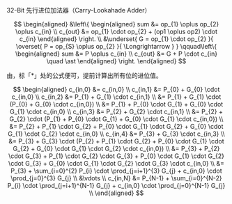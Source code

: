 32-Bit 先行进位加法器（Carry-Lookahade Adder）

$$
\begin{aligned}
    &\left\{ \begin{aligned}
        sum &= op_{1} \oplus op_{2} \oplus c_{in} \\
        c_{out} &= op_{1} \cdot op_{2} + (op1 \oplus op2) \cdot c_{in}
    \end{aligned} \right. \\
    &\underset{
        G = op_{1} \cdot op_{2}
    }{
        \overset{
            P = op_{S} \oplus op_{2}
        }{
            \Longrightarrow
        }
    } \qquad\left\{ \begin{aligned}
        sum &= P \oplus c_{in} \\
        c_{out} &= G + P \cdot c_{in} \quad \ast
    \end{aligned} \right.
\end{aligned}
$$

由，标「*」处的公式便可，提前计算出所有位的进位值。

$$
\begin{aligned}
    c_{in,0} &= c_{in,0} \\
    c_{in,1} &= P_{0} + G_{0} \cdot c_{in,0} \\
    c_{in,2} &= P_{1} + G_{1} \cdot c_{in,1} \\
             &= P_{1} + G_{1} \cdot (P_{0} + G_{0} \cdot c_{in,0}) \\
             &= P_{1} + P_{0} \cdot G_{1} + G_{0} \cdot G_{1} \cdot c_{in,0} \\
    c_{in,3} &= P_{2} + G_{2} \cdot c_{in,1} \\
             &= P_{2} + G_{2} \cdot (P_{1} + P_{0} \cdot G_{1} + G_{0} \cdot G_{1} \cdot c_{in,0}) \\
             &= P_{2} + P_{1} \cdot G_{2} + P_{0} \cdot G_{1} \cdot G_{2} + G_{0} \cdot G_{1} \cdot G_{2} \cdot c_{in,0} \\
    c_{in,4} &= P_{3} + G_{3} \cdot c_{in,3} \\
             &= P_{3} + G_{3} \cdot (P_{2} + P_{1} \cdot G_{2} + P_{0} \cdot G_{1} \cdot G_{2} + G_{0} \cdot G_{1} \cdot G_{2} \cdot c_{in,0}) \\
             &= P_{3} + P_{2} \cdot G_{3} + P_{1} \cdot G_{2} \cdot G_{3} + P_{0} \cdot G_{1} \cdot G_{2} \cdot G_{3} + G_{0} \cdot G_{1} \cdot G_{2} \cdot G_{3} \cdot c_{in,0} \\
             &= P_{3} + \sum_{i=0}^{2} P_{i} \cdot \prod_{j=i+1}^{3} G_{j} + c_{in,0} \cdot \prod_{j=0}^{3} G_{j} \\
    &\vdots \\
    c_{in,N} &= P_{N-1} + \sum_{i=0}^{N-2} P_{i} \cdot \prod_{j=i+1}^{N-1} G_{j} + c_{in,0} \cdot \prod_{j=0}^{N-1} G_{j} \\
\end{aligned} 
$$